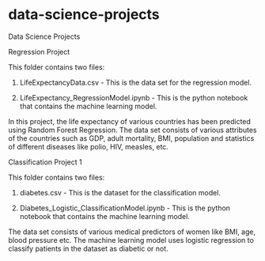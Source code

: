 # data-science-projects
Data Science Projects

Regression Project 

This folder contains two files: 

1. LifeExpectancyData.csv - This is the data set for the regression model.

2. LifeExpectancy_RegressionModel.ipynb - This is the python notebook that contains the machine learning model.

In this project, the life expectancy of various countries has been predicted using Random Forest Regression. The data set consists of various attributes of the countries such as GDP, adult mortality, BMI, population and statistics of different diseases like polio, HIV, measles, etc.


Classification Project 1

This folder contains two files:

1. diabetes.csv - This is the dataset for the classification model.

2. Diabetes_Logistic_ClassificationModel.ipynb - This is the python notebook that contains the machine learning model.

The data set consists of various medical predictors of women like BMI, age, blood pressure etc. The machine learning model uses logistic regression to classify patients in the dataset as diabetic or not.


